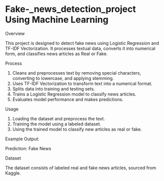 # Fake-_news_detection_project Using Machine Learning

Overview

This project is designed to detect fake news using Logistic Regression and TF-IDF Vectorization. It processes textual data, converts it into numerical form, and classifies news articles as Real or Fake.

Process

1. Cleans and preprocesses text by removing special characters, converting to lowercase, and applying stemming.
2. Uses TF-IDF Vectorization to transform text into a numerical format.
3. Splits data into training and testing sets.
4. Trains a Logistic Regression model to classify news articles.
5. Evaluates model performance and makes predictions.

Usage

1. Loading the dataset and preprocess the text.
2. Training the model using a labeled dataset.
3. Using the trained model to classify new articles as real or fake.

Example Output:

Prediction: Fake News

Dataset

The dataset consists of labeled real and fake news articles, sourced from Kaggle.
